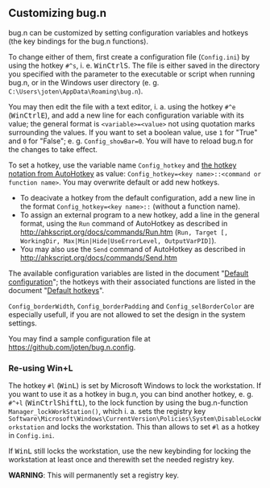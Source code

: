 ## Customizing bug.n

bug.n can be customized by setting configuration variables and hotkeys (the key
bindings for the bug.n functions).

To change either of them, first create a configuration file (`Config.ini`) by
using the hotkey `#^s`, i. e. <kbd>Win</kbd><kbd>Ctrl</kbd><kbd>S</kbd>. The
file is either saved in the directory you specified with the parameter to the
executable or script when running bug.n, or in the Windows user directory
(e. g. `C:\Users\joten\AppData\Roaming\bug.n`).

You may then edit the file with a text editor, i. a. using the hotkey `#^e`
(<kbd>Win</kbd><kbd>Ctrl</kbd><kbd>E</kbd>), and add a new line for each
configuration variable with its value; the general format is
`<variable>=<value>` not using quotation marks surrounding the values.
If you want to set a boolean value, use `1` for "True" and `0` for "False";
e. g. `Config_showBar=0`. You will have to reload bug.n for the changes to take
effect.

To set a hotkey, use the variable name `Config_hotkey` and [the hotkey notation
from AutoHotkey](http://ahkscript.org/docs/Hotkeys.htm) as value:
`Config_hotkey=<key name>::<command or function name>`.
You may overwrite default or add new hotkeys.
* To deacivate a hotkey from the default configuration, add a new line in the
format `Config_hotkey=<key name>::` (without a function name).
* To assign an external program to a new hotkey, add a line in the general
format, using the `Run` command of AutoHotkey as described in
http://ahkscript.org/docs/commands/Run.htm (`Run, Target [, WorkingDir,
Max|Min|Hide|UseErrorLevel, OutputVarPID]`).
* You may also use the `Send` command of AutoHotkey as described in
http://ahkscript.org/docs/commands/Send.htm

The available configuration variables are listed in the document
"[Default configuration](./Default_configuration.md)"; the hotkeys with their
associated functions are listed in the document
"[Default hotkeys](./Default_hotkeys.md)".

`Config_borderWidth`, `Config_borderPadding` and `Config_selBorderColor` are
especially usefull, if you are not allowed to set the design in the system
settings.

You may find a sample configuration file at
https://github.com/joten/bug.n.config.

### Re-using Win+L

The hotkey `#l` (<kbd>Win</kbd><kbd>L</kbd>) is set by Microsoft Windows to
lock the workstation. If you want to use it as a hotkey in bug.n, you can bind
another hotkey, e. g. `#^+l`
(<kbd>Win</kbd><kbd>Ctrl</kbd><kbd>Shift</kbd><kbd>L</kbd>), to the lock
function by using the bug.n-function `Manager_lockWorkStation()`, which i. a.
sets the registry key
`Software\Microsoft\Windows\CurrentVersion\Policies\System\DisableLockWorkstation`
and locks the workstation. This than allows to set `#l` as a hotkey in
`Config.ini`.

If <kbd>Win</kbd><kbd>L</kbd> still locks the workstation, use the new
keybinding for locking the workstation at least once and therewith set the
needed registry key.

**WARNING**: This will permanently set a registry key.
